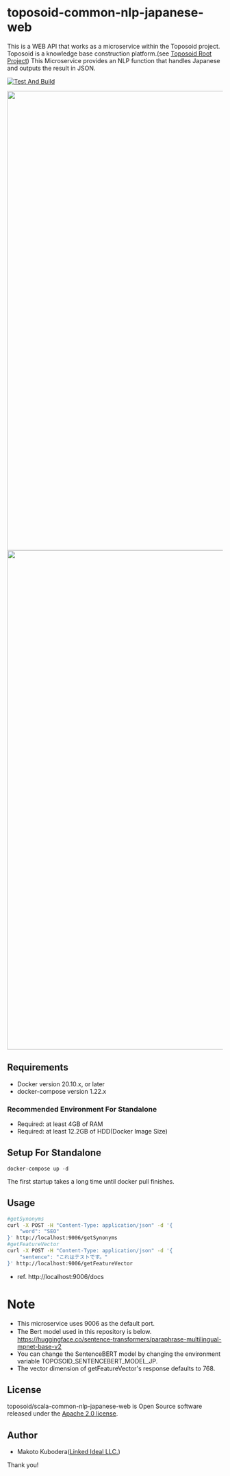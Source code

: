 # toposoid-common-nlp-japanese-web
This is a WEB API that works as a microservice within the Toposoid project.
Toposoid is a knowledge base construction platform.(see [Toposoid Root Project](https://github.com/toposoid/toposoid.git))
This Microservice provides an NLP function that handles Japanese and outputs the result in JSON.

[![Test And Build](https://github.com/toposoid/toposoid-common-nlp-japanese-web/actions/workflows/action.yml/badge.svg)](https://github.com/toposoid/toposoid-common-nlp-japanese-web/actions/workflows/action.yml)

<img width="1071"  src="https://github.com/toposoid/toposoid-common-nlp-japanese-web/assets/82787843/549462aa-1fad-42de-af03-ae5a3afd1c2f">
<img width="1164"  src="https://github.com/toposoid/toposoid-common-nlp-japanese-web/assets/82787843/0c50650d-cc0d-40ac-a347-92ed337d2d4c">

## Requirements
* Docker version 20.10.x, or later
* docker-compose version 1.22.x

### Recommended Environment For Standalone
* Required: at least 4GB of RAM
* Required: at least 12.2GB of HDD(Docker Image Size)

## Setup For Standalone
```bssh
docker-compose up -d
```
The first startup takes a long time until docker pull finishes.

## Usage
```bash
#getSynonyms
curl -X POST -H "Content-Type: application/json" -d '{
    "word": "SEO"
}' http://localhost:9006/getSynonyms
#getFeatureVector
curl -X POST -H "Content-Type: application/json" -d '{
    "sentence": "これはテストです。"
}' http://localhost:9006/getFeatureVector
```
* ref. http://localhost:9006/docs

# Note
* This microservice uses 9006 as the default port.
* The Bert model used in this repository is below.　https://huggingface.co/sentence-transformers/paraphrase-multilingual-mpnet-base-v2
* You can change the SentenceBERT model by changing the environment variable TOPOSOID_SENTENCEBERT_MODEL_JP.
* The vector dimension of getFeatureVector's response defaults to 768.

## License
toposoid/scala-common-nlp-japanese-web is Open Source software released under the [Apache 2.0 license](https://www.apache.org/licenses/LICENSE-2.0.html).

## Author
* Makoto Kubodera([Linked Ideal LLC.](https://linked-ideal.com/))

Thank you!

